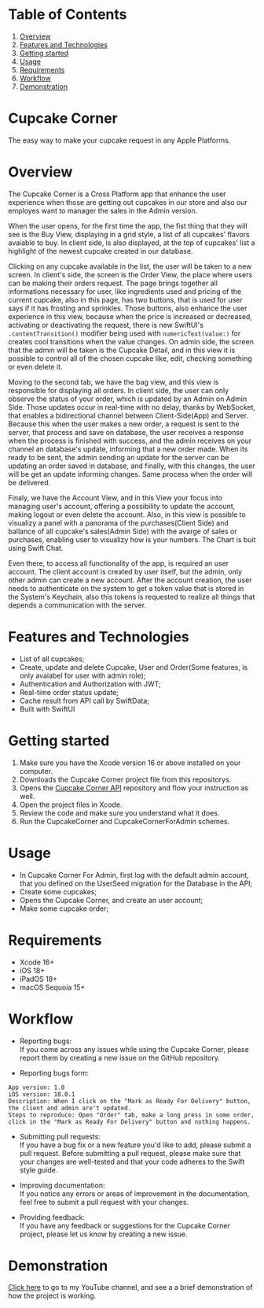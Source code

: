 # Table of Contents
1. [Overview](#overview)
2. [Features and Technologies](#features_and_technologies)
3. [Getting started](#getting-started)
4. [Usage](#usage)
5. [Requirements](#requirements)
6. [Workflow](#workflow)
7. [Demonstration](#demonstration)

# Cupcake Corner
The easy way to make your cupcake request in any Apple Platforms.
 
 # Overview
The Cupcake Corner is a Cross Platform app that enhance the user experience when those are getting out cupcakes in our store and also our employes want to manager the sales in the Admin version.<br>

When the user opens, for the first time the app, the fist thing that they will see is the Buy View, displaying in a grid style, a list of all cupcakes' flavors avaiable to buy. In client side, is also displayed, at the top of cupcakes' list a highlight of the newest cupcake created in our database.<br>

Clicking on any cupcake available in the list, the user will be taken to a new screen. In client's side, the screen is the Order View, the place where users can be making their orders request. The page brings together all informations necessary for user, like ingredients used and pricing of the current cupcake, also in this page, has two buttons, that is used for user says if it has frosting and sprinkles. Those buttons, also enhance the user experience in this view, because when the price is increased or decreased, activating or deactivating the request, there is new SwiftUI's `.contentTransition()` modifier being used with `numericText(value:)` for creates cool transitions when the value changes. On admin side, the screen that the admin will be taken is the Cupcake Detail, and in this view it is possible to control all of the chosen cupcake like, edit, checking something or even delete it.<br>

Moving to the second tab, we have the bag view, and this view is responsible for displaying all orders. In client side, the user can only observe the status of your order, which is updated by an Admin on Admin Side. Those updates occur in real-time with no delay, thanks by WebSocket, that enables a bidirectional channel between Client-Side(App) and Server. Because this when the user makes a new order, a request is sent to the server, that process and save on database, the user receives a response when the process is finished with success, and the admin receives on your channel an database's update, informing that a new order made. When its ready to be sent, the admin sending an update for the server can be updating an order saved in database, and finally, with this changes, the user will be get an update informing changes. Same process when the order will be delivered.<br>

Finaly, we have the Account View, and in this View your focus into managing user's account, offering a possibility to update the account, making logout or even delete the account. Also, in this view is possible to visualizy a panel with a panorama of the purchases(Client Side) and ballance of all cupcake's sales(Admin Side) with the avarge of sales or purchases, enabling user to visualizy how is your numbers. The Chart is buit using Swift Chat.<br>

Even there, to access all functionality of the app, is required an user account. The client account is created by user itself, but the admin, only other admin can create a new account. After the account creation, the user needs to authenticate on the system to get a token value that is stored in the System's Keychain, also this tokens is requested to realize all things that depends a communication with the server.

# Features and Technologies
* List of all cupcakes;<br>
* Create, update and delete Cupcake, User and Order(Some features, is only avaiabel for user with admin role);<br>
* Authentication and Authorization with JWT;<br>
* Real-time order status update;<br>
* Cache result from API call by SwiftData;<br>
* Built with SwiftUI

 # Getting started
1. Make sure you have the Xcode version 16 or above installed on your computer.<br>
2. Downloads the Cupcake Corner project file from this repositorys. <br>
3. Opens the [Cupcake Corner API](https://github.com/isaqueDaSilva/CupcakeCornerAPI.git) repository and flow your instruction as well.<br>
4. Open the project files in Xcode.<br>
6. Review the code and make sure you understand what it does.<br>
7. Run the CupcakeCorner and CupcakeCornerForAdmin schemes.<br>

# Usage
- In Cupcake Corner For Admin, first log with the default admin account, that you defined on the UserSeed migration for the Database in the API;
- Create some cupcakes;
- Opens the Cupcake Corner, and create an user account;
- Make some cupcake order;

# Requirements
- Xcode 16+
- iOS 18+
- iPadOS 18+
- macOS Sequoia 15+

# Workflow
* Reporting bugs:<br> 
If you come across any issues while using the Cupcake Corner, please report them by creating a new issue on the GitHub repository.

* Reporting bugs form: <br> 
```
App version: 1.0
iOS version: 18.0.1
Description: When I click on the "Mark as Ready For Delivery" button, the client and admin are't updated.
Steps to reproduce: Open "Order" tab, make a long press in some order, click in the "Mark as Ready For Delivery" button and nothing happens.
```

* Submitting pull requests: <br> 
If you have a bug fix or a new feature you'd like to add, please submit a pull request. Before submitting a pull request, 
please make sure that your changes are well-tested and that your code adheres to the Swift style guide.

* Improving documentation: <br> 
If you notice any errors or areas of improvement in the documentation, feel free to submit a pull request with your changes.

* Providing feedback:<br> 
If you have any feedback or suggestions for the Cupcake Corner project, please let us know by creating a new issue.


# Demonstration
[Click here](https://youtu.be/JXeca_3qchQ) to go to my YouTube channel, and see a a brief demonstration of how the project is working.
